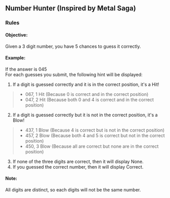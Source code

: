 ## Number Hunter (Inspired by Metal Saga)
### Rules
#### Objective:
Given a 3 digit number, you have 5 chances to guess it correctly.
#### Example:
If the answer is 045  
For each guesses you submit, the following hint will be displayed:
1) If a digit is guessed correctly and it is in the correct position, it's a Hit!
> - 067, 1 Hit (Because 0 is correct and in the correct position)
> - 047, 2 Hit (Because both 0 and 4 is correct and in the correct position)
2) If a digit is guessed correctly but it is not in the correct position, it's a Blow!
> - 437, 1 Blow (Because 4 is correct but is not in the correct position)
> - 457, 2 Blow (Because both 4 and 5 is correct but not in the correct position)
> - 450, 3 Blow (Because all are correct but none are in the correct position)
3) If none of the three digits are correct, then it will display None.
4) If you guessed the correct number, then it will display Correct.
#### Note:
  All digits are distinct, so each digits will not be the same number.
